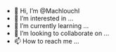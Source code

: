 - 👋 Hi, I’m @Machlouchl
- 👀 I’m interested in ...
- 🌱 I’m currently learning ...
- 💞️ I’m looking to collaborate on ...
- 📫 How to reach me ...

<!---
Machlouchl/Machlouchl is a ✨ special ✨ repository because its `README.md` (this file) appears on your GitHub profile.
You can click the Preview link to take a look at your changes.
--->
